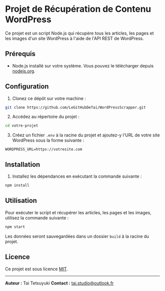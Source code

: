 # Projet de Récupération de Contenu WordPress

Ce projet est un script Node.js qui récupère tous les articles, les pages et les images d'un site WordPress à l'aide de l'API REST de WordPress.

## Prérequis

- Node.js installé sur votre système. Vous pouvez le télécharger depuis [nodejs.org](https://nodejs.org/).

## Configuration

1. Clonez ce dépôt sur votre machine :

```bash
git clone https://github.com/LeGitHubDeTai/WordPressScrapper.git
```

2. Accédez au répertoire du projet :

```bash
cd votre-projet
```

3. Créez un fichier `.env` à la racine du projet et ajoutez-y l'URL de votre site WordPress sous la forme suivante :

```env
WORDPRESS_URL=https://votresite.com
```

## Installation

1. Installez les dépendances en exécutant la commande suivante :

```bash
npm install
```

## Utilisation

Pour exécuter le script et récupérer les articles, les pages et les images, utilisez la commande suivante :

```bash
npm start
```

Les données seront sauvegardées dans un dossier `build` à la racine du projet.

## Licence

Ce projet est sous licence [MIT](LICENSE).

---

**Auteur :** Tai Tetsuyuki
**Contact :** tai.studio@outlook.fr
